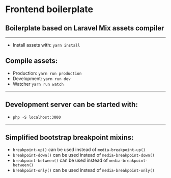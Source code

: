 # Frontend boilerplate

## Boilerplate based on Laravel Mix assets compiler
---

* Install assets with: `yarn install`

## Compile assets:

* Production: `yarn run production`
* Development: `yarn run dev`
* Watcher `yarn run watch`

---

## Development server can be started with:

* `php -S localhost:3000`

---
## Simplified bootstrap breakpoint mixins:

* `breakpoint-up()` can be used instead of `media-breakpoint-up()`
* `breakpoint-down()` can be used instead of `media-breakpoint-down()`
* `breakpoint-between()` can be used instead of `media-breakpoint-between()`
* `breakpoint-only()` can be used instead of `media-breakpoint-only()`